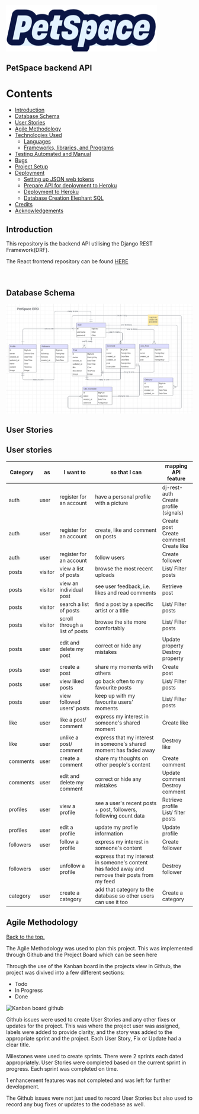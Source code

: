<a id="top" href="https://petspace-api-195e436e05ae.herokuapp.com/" target="_blank"><img src="documentation/readme_images/petspace.png"></a><br />

<h2>PetSpace backend API</h2>

<h1 id="contents">Contents</h1>

-   [Introduction](#introduction)
-   [Database Schema](#database-schema)
-   [User Stories](#user-stories)
-   [Agile Methodology](#agile-methodology)
-   [Technologies Used](#technologies-used)
    -   [Languages](#languages)
    -   [Frameworks, libraries, and Programs](#frameworks-libraries-and-programs)
-   [Testing Automated and Manual](TESTING.md)
-   [Bugs](#bugs)
-   [Project Setup](#project-setup)
-   [Deployment](#deployment)
    -   [Setting up JSON web tokens](#setting-up-json-web-tokens)
    -   [Prepare API for deployment to Heroku](#prepare-api-for-deployment-to-heroku)
    -   [Deployment to Heroku](#deployment-to-heroku)
    -   [Database Creation Elephant SQL](#elephantsql)
-   [Credits](#credits)
-   [Acknowledgements](#acknowledgements)

## Introduction

This repository is the backend API utilising the Django REST Framework(DRF).

The React frontend repository can be found <a href="https://github.com/alsona1188/petspace_frontend-pp5" target="_blank">HERE </a><br><br>
<br />

## Database Schema

![Database ERD](documentation/screenshots/petspace_erd.png)

<h2 id="user-stories">User Stories</h2>

## User stories

| Category  | as      | I want to                      | so that I can                                                                                    | mapping API feature                          |
| --------- | ------- | ------------------------------ | ------------------------------------------------------------------------------------------------ | -------------------------------------------- |
| auth      | user    | register for an account        | have a personal profile with a picture                                                           | dj-rest-auth<br>Create profile (signals)     |
| auth      | user    | register for an account        | create, like and comment on posts                                                                | Create post<br>Create comment<br>Create like |
| auth      | user    | register for an account        | follow users                                                                                     | Create follower                              |
| posts     | visitor | view a list of posts           | browse the most recent uploads                                                                   | List/ Filter posts                           |
| posts     | visitor | view an individual post        | see user feedback, i.e. likes and read comments                                                  | Retrieve post                                |
| posts     | visitor | search a list of posts         | find a post by a specific artist or a title                                                      | List/ Filter posts                           |
| posts     | visitor | scroll through a list of posts | browse the site more comfortably                                                                 | List/ Filter posts                           |
| posts     | user    | edit and delete my post        | correct or hide any mistakes                                                                     | Update property<br>Destroy property          |
| posts     | user    | create a post                  | share my moments with others                                                                     | Create post                                  |
| posts     | user    | view liked posts               | go back often to my favourite posts                                                              | List/ Filter posts                           |
| posts     | user    | view followed users' posts     | keep up with my favourite users' moments                                                         | List/ Filter posts                           |
| like      | user    | like a post/ comment           | express my interest in someone's shared moment                                                   | Create like                                  |
| like      | user    | unlike a post/ comment         | express that my interest in someone's shared moment has faded away                               | Destroy like                                 |
| comments  | user    | create a comment               | share my thoughts on other people's content                                                      | Create comment                               |
| comments  | user    | edit and delete my comment     | correct or hide any mistakes                                                                     | Update comment<br>Destroy comment            |
| profiles  | user    | view a profile                 | see a user's recent posts + post, followers, following count data                                | Retrieve profile<br>List/ filter posts       |
| profiles  | user    | edit a profile                 | update my profile information                                                                    | Update profile                               |
| followers | user    | follow a profile               | express my interest in someone's content                                                         | Create follower                              |
| followers | user    | unfollow a profile             | express that my interest in someone's content has faded away and remove their posts from my feed | Destroy follower                             |
| category  | user    | create a category              | add that category to the database so other users can use it too                                  | Create a category                            |

<h2 id="agile-methodology">Agile Methodology</h2>

<a href="#top">Back to the top.</a>

The Agile Methodology was used to plan this project. This was implemented through Github and the Project Board which can be seen here

Through the use of the Kanban board in the projects view in Github, the project was divived into a few different sections:

-   Todo
-   In Progress
-   Done

![Kanban board github](documentation/screenshots/)

Github issues were used to create User Stories and any other fixes or updates for the project. This was where the project user was assigned, labels were added to provide clarity, and the story was added to the appropriate sprint and the project. Each User Story, Fix or Update had a clear title.

Milestones were used to create sprints. There were 2 sprints each dated appropriately. User Stories were completed based on the current sprint in progress. Each sprint was completed on time.

1 enhancement features was not completed and was left for further development.

The Github issues were not just used to record User Stories but also used to record any bug fixes or updates to the codebase as well.



